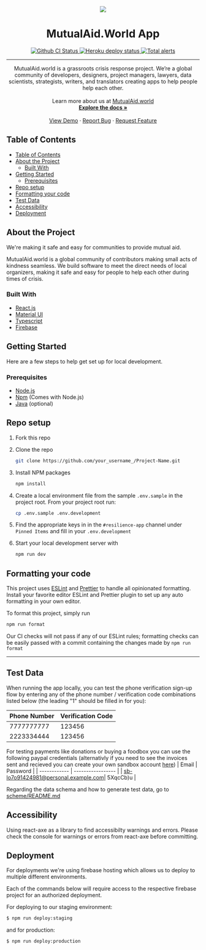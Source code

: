<p align="center">
    <img src="https://github.com/factn/resilience-app/blob/master/src/img/logo.png?raw=true" />
    <h1 align="center">MutualAid.World App</h1>
</p>

<p align="center">
    <a href="https://github.com/factn/resilience-app/actions?query=workflow%3A%22resilience-app+CI%22">
        <img alt="Github CI Status" src="https://github.com/factn/resilience-app/workflows/resilience-app%20CI/badge.svg" />
    </a>
    <a href="resilience-app.herokuapp.com">
        <img alt="Heroku deploy status" src="https://heroku-badge.herokuapp.com/?app=resilience-app&style=" />
    </a>
    <a href="https://lgtm.com/projects/g/factn/resilience-app/alerts/"><img alt="Total alerts" src="https://img.shields.io/lgtm/alerts/g/factn/resilience-app.svg?logo=lgtm&logoWidth=18"/></a>
</p>

<hr />

<p align="center">
    MutualAid.world is a grassroots crisis response project. We’re a global community of developers, designers, project managers, lawyers, data scientists, strategists, writers, and translators creating apps to help people help each other.
    <br />
    <br />
    Learn more about us at <a href="https://mutualaid.world">MutualAid.world</a>
    <br />
    <a href="https://app.gitbook.com/@mutualaidworld/s/docs/"><strong>Explore the docs »</strong></a>
    <br />
    <br />
    <a href="https://github.com/factn/resilience-app">View Demo</a>
    ·
    <a href="https://github.com/factn/resilience-app/issues">Report Bug</a>
    ·
    <a href="https://github.com/factn/resilience-app/issues">Request Feature</a>

  </p>

## Table of Contents

- [Table of Contents](#table-of-contents)
- [About the Project](#about-the-project)
  - [Built With](#built-with)
- [Getting Started](#getting-started)
  - [Prerequisites](#prerequisites)
- [Repo setup](#repo-setup)
- [Formatting your code](#formatting-your-code)
- [Test Data](#test-data)
- [Accessibility](#accessibility)
- [Deployment](#deployment)

## About the Project

We're making it safe and easy for communities to provide mutual aid.

MutualAid.world is a global community of contributors making small acts of kindness seamless. We build software to meet the direct needs of local organizers, making it safe and easy for people to help each other during times of crisis.

### Built With

- [React.js](https://reactjs.org)
- [Material UI](https://material-ui.com/)
- [Typescript](https://www.typescriptlang.org/)
- [Firebase](https://firebase.google.com/)

## Getting Started

Here are a few steps to help get set up for local development.

### Prerequisites

- [Node.js](https://nodejs.org/en/download/)
- [Npm](https://www.npmjs.com/get-npm) (Comes with Node.js)
- [Java](https://www.oracle.com/java/technologies/javase-jdk8-downloads.html) (optional)

## Repo setup

1. Fork this repo
2. Clone the repo

   ```sh
   git clone https://github.com/your_username_/Project-Name.git
   ```

3. Install NPM packages

   ```sh
   npm install
   ```

4. Create a local environment file from the sample `.env.sample` in the project root. From your project root run:

   ```sh
   cp .env.sample .env.development
   ```

5. Find the appropriate keys in in the `#resilience-app` channel under `Pinned Items` and fill in your `.env.development`

6. Start your local development server with

   ```sh
   npm run dev
   ```

## Formatting your code

This project uses [ESLint](https://eslint.org/) and [Prettier](https://prettier.io/) to handle all opinionated formatting. Install your favorite editor ESLint and Prettier plugin to set up any auto formatting in your own editor.

To format this project, simply run

```sh
npm run format
```

Our CI checks will not pass if any of our ESLint rules; formatting checks can be easily passed with a commit containing the changes made by `npm run format`

<hr />

## Test Data

When running the app locally, you can test the phone verification sign-up flow by entering any of the phone number / verification code combinations listed below (the leading "1" should be filled in for you):

| Phone Number | Verification Code |
| ------------ | ----------------- |
| 7777777777   | 123456            |
| 2223334444   | 123456            |

For testing payments like donations or buying a foodbox you can use the following paypal credentials
(alternativly if you need to see the invoices sent and recieved you can create your own sandbox account [here](https://developer.paypal.com/))
| Email | Password |
| ------------ | ----------------- |
| sb-lo7o91424981@personal.example.com| 5XqcCb)u |

Regarding the data schema and how to generate test data, go to [scheme/README.md](./scheme/README.md)

## Accessibility

Using react-axe as a library to find accessibilty warnings and errors. Please check the console for warnings or errors from react-axe before committing.

## Deployment

For deployments we're using firebase hosting which allows us to deploy to multiple different environments.

Each of the commands below will require access to the respective firebase project for an authorized deployment.

For deploying to our staging environment:

```bash
$ npm run deploy:staging
```

and for production:

```bash
$ npm run deploy:production
```
